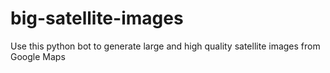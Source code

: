 # big-satellite-images
Use this python bot to generate large and high quality satellite images from Google Maps
